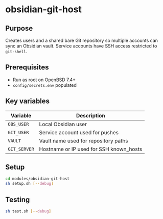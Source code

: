 # obsidian-git-host

## Purpose
Creates users and a shared bare Git repository so multiple accounts can sync an Obsidian vault. Service accounts have SSH access restricted to `git-shell`.

## Prerequisites
- Run as root on OpenBSD 7.4+
- `config/secrets.env` populated

## Key variables
| Variable | Description |
| --- | --- |
| `OBS_USER` | Local Obsidian user |
| `GIT_USER` | Service account used for pushes |
| `VAULT` | Vault name used for repository paths |
| `GIT_SERVER` | Hostname or IP used for SSH known_hosts |

## Setup
```sh
cd modules/obsidian-git-host
sh setup.sh [--debug]
```

## Testing
```sh
sh test.sh [--debug]
```
